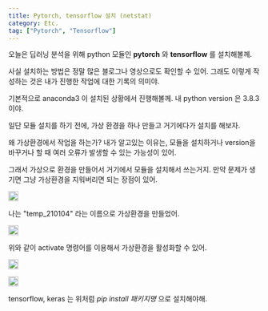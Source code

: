 ```yaml
---
title: Pytorch, tensorflow 설치 (netstat)
category: Etc.
tag: ["Pytorch", "Tensorflow"]
---
```


오늘은 딥러닝 분석을 위해 python 모듈인 **pytorch** 와 **tensorflow** 를 설치해볼께.

사실 설치하는 방법은 정말 많은 블로그나 영상으로도 확인할 수 있어. 그래도 이렇게 작성하는 것은 내가 진행한 작업에 대한 기록의 의미야.

기본적으로 anaconda3 이 설치된 상황에서 진행해볼께. 내 python version 은 3.8.3 이야.

일단 모듈 설치를 하기 전에, 가상 환경을 하나 만들고 거기에다가 설치를 해보자.

왜 가상환경에서 작업을 하는가? 내가 알고있는 이유는, 모듈을 설치하거나 version을 바꾸거나 할 때 여러 오류가 발생할 수 있는 가능성이 있어.

그래서 가상으로 환경을 만들어서 거기에서 모듈을 설치해서 쓰는거지. 만약 문제가 생기면 그냥 가상환경을 지워버리면 되는 장점이 있어.

<a href="https://i.imgur.com/NLLS1C0"><img src="https://i.imgur.com/NLLS1C0.png" height="20px" title="source: imgur.com" /></a>

나는 "temp_210104" 라는 이름으로 가상환경을 만들었어. 

<a href="https://i.imgur.com/CLvWjvn"><img src="https://i.imgur.com/CLvWjvn.png" height="20px" title="source: imgur.com" /></a>

위와 같이 activate 명령어를 이용해서 가상환경을 활성화할 수 있어.

<a href="https://i.imgur.com/2NO8CVz"><img src="https://i.imgur.com/2NO8CVz.png" height="20px" title="source: imgur.com" /></a>

<a href="https://i.imgur.com/Ssh6Lah"><img src="https://i.imgur.com/Ssh6Lah.png" height="20px" title="source: imgur.com" /></a>

tensorflow, keras 는 위처럼 _pip install 패키지명_ 으로 설치해야해.

